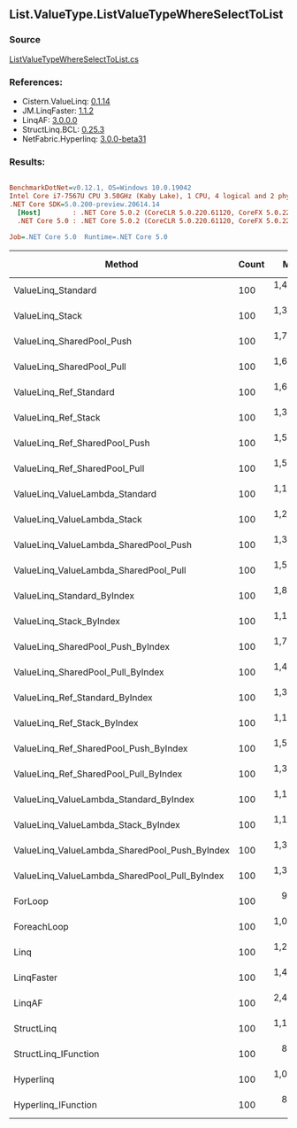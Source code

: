 ﻿## List.ValueType.ListValueTypeWhereSelectToList

### Source
[ListValueTypeWhereSelectToList.cs](../LinqBenchmarks/List/ValueType/ListValueTypeWhereSelectToList.cs)

### References:
- Cistern.ValueLinq: [0.1.14](https://www.nuget.org/packages/Cistern.ValueLinq/0.1.14)
- JM.LinqFaster: [1.1.2](https://www.nuget.org/packages/JM.LinqFaster/1.1.2)
- LinqAF: [3.0.0.0](https://www.nuget.org/packages/LinqAF/3.0.0.0)
- StructLinq.BCL: [0.25.3](https://www.nuget.org/packages/StructLinq.BCL/0.25.3)
- NetFabric.Hyperlinq: [3.0.0-beta31](https://www.nuget.org/packages/NetFabric.Hyperlinq/3.0.0-beta31)

### Results:
``` ini

BenchmarkDotNet=v0.12.1, OS=Windows 10.0.19042
Intel Core i7-7567U CPU 3.50GHz (Kaby Lake), 1 CPU, 4 logical and 2 physical cores
.NET Core SDK=5.0.200-preview.20614.14
  [Host]        : .NET Core 5.0.2 (CoreCLR 5.0.220.61120, CoreFX 5.0.220.61120), X64 RyuJIT
  .NET Core 5.0 : .NET Core 5.0.2 (CoreCLR 5.0.220.61120, CoreFX 5.0.220.61120), X64 RyuJIT

Job=.NET Core 5.0  Runtime=.NET Core 5.0  

```
|                                        Method | Count |       Mean |    Error |    StdDev |     Median | Ratio | RatioSD |  Gen 0 | Gen 1 | Gen 2 | Allocated |
|---------------------------------------------- |------ |-----------:|---------:|----------:|-----------:|------:|--------:|-------:|------:|------:|----------:|
|                            ValueLinq_Standard |   100 | 1,422.7 ns | 14.36 ns |  11.99 ns | 1,421.4 ns |  1.57 |    0.02 | 2.4433 |     - |     - |   4.99 KB |
|                               ValueLinq_Stack |   100 | 1,364.6 ns |  8.58 ns |   7.16 ns | 1,364.6 ns |  1.51 |    0.01 | 0.9823 |     - |     - |   2.01 KB |
|                     ValueLinq_SharedPool_Push |   100 | 1,703.2 ns | 12.34 ns |  10.94 ns | 1,700.1 ns |  1.88 |    0.02 | 0.9823 |     - |     - |   2.01 KB |
|                     ValueLinq_SharedPool_Pull |   100 | 1,647.2 ns | 10.54 ns |   9.86 ns | 1,645.3 ns |  1.82 |    0.02 | 0.9823 |     - |     - |   2.01 KB |
|                        ValueLinq_Ref_Standard |   100 | 1,631.0 ns |  8.00 ns |   7.09 ns | 1,630.2 ns |  1.80 |    0.02 | 2.4433 |     - |     - |   4.99 KB |
|                           ValueLinq_Ref_Stack |   100 | 1,372.2 ns | 49.21 ns | 133.05 ns | 1,315.0 ns |  1.64 |    0.26 | 0.9804 |     - |     - |   2.01 KB |
|                 ValueLinq_Ref_SharedPool_Push |   100 | 1,540.1 ns |  6.76 ns |   5.64 ns | 1,539.0 ns |  1.70 |    0.01 | 0.9823 |     - |     - |   2.01 KB |
|                 ValueLinq_Ref_SharedPool_Pull |   100 | 1,540.6 ns |  8.16 ns |   6.81 ns | 1,539.6 ns |  1.70 |    0.02 | 0.9823 |     - |     - |   2.01 KB |
|                ValueLinq_ValueLambda_Standard |   100 | 1,113.1 ns |  8.14 ns |   6.80 ns | 1,114.2 ns |  1.23 |    0.01 | 2.4433 |     - |     - |   4.99 KB |
|                   ValueLinq_ValueLambda_Stack |   100 | 1,268.2 ns |  9.40 ns |   8.33 ns | 1,268.6 ns |  1.40 |    0.01 | 0.9823 |     - |     - |   2.01 KB |
|         ValueLinq_ValueLambda_SharedPool_Push |   100 | 1,332.2 ns |  3.89 ns |   3.45 ns | 1,333.0 ns |  1.47 |    0.01 | 0.9823 |     - |     - |   2.01 KB |
|         ValueLinq_ValueLambda_SharedPool_Pull |   100 | 1,514.5 ns |  5.92 ns |   5.54 ns | 1,515.3 ns |  1.67 |    0.01 | 0.9823 |     - |     - |   2.01 KB |
|                    ValueLinq_Standard_ByIndex |   100 | 1,824.0 ns | 10.79 ns |  10.09 ns | 1,820.7 ns |  2.02 |    0.02 | 2.4433 |     - |     - |   4.99 KB |
|                       ValueLinq_Stack_ByIndex |   100 | 1,155.3 ns |  8.44 ns |   7.89 ns | 1,156.7 ns |  1.28 |    0.01 | 0.9823 |     - |     - |   2.01 KB |
|             ValueLinq_SharedPool_Push_ByIndex |   100 | 1,720.5 ns | 13.08 ns |  12.24 ns | 1,723.5 ns |  1.90 |    0.02 | 0.9823 |     - |     - |   2.01 KB |
|             ValueLinq_SharedPool_Pull_ByIndex |   100 | 1,446.1 ns |  7.92 ns |   6.61 ns | 1,443.3 ns |  1.60 |    0.02 | 0.9823 |     - |     - |   2.01 KB |
|                ValueLinq_Ref_Standard_ByIndex |   100 | 1,326.7 ns |  9.44 ns |   8.83 ns | 1,325.7 ns |  1.47 |    0.02 | 2.4433 |     - |     - |   4.99 KB |
|                   ValueLinq_Ref_Stack_ByIndex |   100 | 1,119.0 ns |  6.04 ns |   5.35 ns | 1,118.3 ns |  1.24 |    0.01 | 0.9823 |     - |     - |   2.01 KB |
|         ValueLinq_Ref_SharedPool_Push_ByIndex |   100 | 1,561.9 ns |  6.07 ns |   5.38 ns | 1,561.8 ns |  1.73 |    0.01 | 0.9823 |     - |     - |   2.01 KB |
|         ValueLinq_Ref_SharedPool_Pull_ByIndex |   100 | 1,398.0 ns | 12.52 ns |  11.71 ns | 1,392.6 ns |  1.55 |    0.02 | 0.9823 |     - |     - |   2.01 KB |
|        ValueLinq_ValueLambda_Standard_ByIndex |   100 | 1,133.2 ns | 10.75 ns |   9.53 ns | 1,134.9 ns |  1.25 |    0.01 | 2.4433 |     - |     - |   4.99 KB |
|           ValueLinq_ValueLambda_Stack_ByIndex |   100 | 1,113.4 ns |  3.90 ns |   3.25 ns | 1,112.8 ns |  1.23 |    0.01 | 0.9823 |     - |     - |   2.01 KB |
| ValueLinq_ValueLambda_SharedPool_Push_ByIndex |   100 | 1,346.6 ns |  5.58 ns |   4.66 ns | 1,347.1 ns |  1.49 |    0.01 | 0.9823 |     - |     - |   2.01 KB |
| ValueLinq_ValueLambda_SharedPool_Pull_ByIndex |   100 | 1,303.3 ns |  9.86 ns |   8.23 ns | 1,298.7 ns |  1.44 |    0.01 | 0.9823 |     - |     - |   2.01 KB |
|                                       ForLoop |   100 |   904.6 ns |  6.79 ns |   6.35 ns |   903.4 ns |  1.00 |    0.00 | 2.4433 |     - |     - |   4.99 KB |
|                                   ForeachLoop |   100 | 1,091.5 ns |  7.07 ns |   6.61 ns | 1,094.0 ns |  1.21 |    0.01 | 2.4433 |     - |     - |   4.99 KB |
|                                          Linq |   100 | 1,284.8 ns | 11.22 ns |   9.94 ns | 1,285.5 ns |  1.42 |    0.02 | 2.5768 |     - |     - |   5.27 KB |
|                                    LinqFaster |   100 | 1,407.7 ns |  8.07 ns |   7.16 ns | 1,407.4 ns |  1.56 |    0.01 | 3.4237 |     - |     - |      7 KB |
|                                        LinqAF |   100 | 2,490.4 ns | 32.51 ns |  30.41 ns | 2,493.7 ns |  2.75 |    0.04 | 2.4414 |     - |     - |   4.99 KB |
|                                    StructLinq |   100 | 1,162.6 ns |  3.81 ns |   3.38 ns | 1,161.6 ns |  1.29 |    0.01 | 1.0319 |     - |     - |   2.11 KB |
|                          StructLinq_IFunction |   100 |   867.2 ns |  2.64 ns |   2.47 ns |   866.8 ns |  0.96 |    0.01 | 0.9823 |     - |     - |   2.01 KB |
|                                     Hyperlinq |   100 | 1,084.6 ns |  3.98 ns |   3.72 ns | 1,084.2 ns |  1.20 |    0.01 | 0.9823 |     - |     - |   2.01 KB |
|                           Hyperlinq_IFunction |   100 |   818.1 ns |  2.07 ns |   1.73 ns |   817.9 ns |  0.90 |    0.01 | 0.9823 |     - |     - |   2.01 KB |
